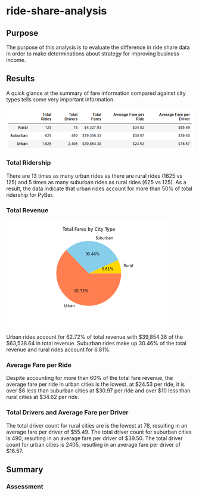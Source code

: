 # ride-share-analysis

## Purpose

The purpose of this analysis is to evaluate the difference in ride share data in order to make determinations about strategy for improving business income.

## Results

A quick glance at the summary of fare information compared against city types tells some very important information.

![PyBer Ride Summary](Analysis/fare_data_by_city_type.PNG)

### Total Ridership

There are 13 times as many urban rides as there are rural rides (1625 vs 125) and 5 times as many suburban rides as rural rides (625 vs 125).  As a result, the data indicate that urban rides account for more than 50% of total ridership for PyBer.

### Total Revenue

![Pie Chart of Revenue](Analysis/pie_plot_of_fare_percentages.png)

Urban rides account for 62.72% of total revenue with $39,854.38 of the $63,538.64 in total revenue.  Suburban rides make up 30.46% of the total revenue and rural rides account for 6.81%.

### Average Fare per Ride

Despite accounting for more than 60% of the total fare revenue, the average fare per ride in urban cities is the lowest. at $24.53 per ride, it is over $6 less than suburban cities at $30.97 per ride and over $10 less than rural cities at $34.62 per ride.

### Total Drivers and Average Fare per Driver

The total driver count for rural cities are is the lowest at 78, resulting in an average fare per driver of $55.49.  The total driver count for suburban cities is 490, resulting in an average fare per driver of $39.50.  The total driver count for urban cities is 2405, resutling in an average fare per driver of $16.57.

## Summary

### Assessment

